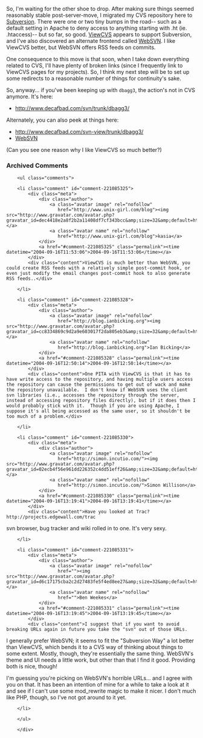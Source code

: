 So, I'm waiting for the other shoe to drop.  After making sure things seemed reasonably stable post-server-move, I migrated my CVS repository here to [Subversion][subversion].  There were one or two tiny bumps in the road-- such as a default setting in Apache to deny access to anything starting with .ht (ie. .htaccess)-- but so far, so good.  [ViewCVS][viewcvs] appears to support Subversion, and I've also discovered an alternate frontend called [WebSVN][websvn].  I like ViewCVS better, but WebSVN offers RSS feeds on commits.

One consequence to this move is that soon, when I take down everything related to CVS, I'll have plenty of broken links (since I frequently link to ViewCVS pages for my projects).  So, I think my next step will be to set up some redirects to a reasonable number of things for continuity's sake.

So, anyway... if you've been keeping up with `dbagg3`, the action's not in CVS anymore.  It's here:

* <http://www.decafbad.com/svn/trunk/dbagg3/>

Alternately, you can also peek at things here:

* <http://www.decafbad.com/svn-view/trunk/dbagg3/>
* [WebSVN](http://www.decafbad.com/websvn/listing.php?repname=0xDECAFBAD%20projects&#38;path=%2Ftrunk%2Fdbagg3%2F&#38;rev=0&#38;sc=0)

(Can you see one reason why I like ViewCVS so much better?)

[viewcvs]: http://viewcvs.sourceforge.net/
[subversion]: http://subversion.tigris.org/
[websvn]: http://websvn.tigris.org/

<div id="comments" class="comments archived-comments">
            <h3>Archived Comments</h3>
            
        <ul class="comments">
            
        <li class="comment" id="comment-221085325">
            <div class="meta">
                <div class="author">
                    <a class="avatar image" rel="nofollow" 
                       href="http://www.unix-girl.com/blog"><img src="http://www.gravatar.com/avatar.php?gravatar_id=dec4418e2a8f2b2a11408df7cf343bcc&amp;size=32&amp;default=http://mediacdn.disqus.com/1320279820/images/noavatar32.png"/></a>
                    <a class="avatar name" rel="nofollow" 
                       href="http://www.unix-girl.com/blog">kasia</a>
                </div>
                <a href="#comment-221085325" class="permalink"><time datetime="2004-09-16T11:53:06">2004-09-16T11:53:06</time></a>
            </div>
            <div class="content">ViewCVS is much better than WebSVN, you could create RSS feeds with a relatively simple post-commit hook, or even just modify the email changes post-commit hook to also generate RSS feeds..</div>
            
        </li>
    
        <li class="comment" id="comment-221085328">
            <div class="meta">
                <div class="author">
                    <a class="avatar image" rel="nofollow" 
                       href="http://blog.ianbicking.org"><img src="http://www.gravatar.com/avatar.php?gravatar_id=cc8334869c9d2a9e603017f2da805eb3&amp;size=32&amp;default=http://mediacdn.disqus.com/1320279820/images/noavatar32.png"/></a>
                    <a class="avatar name" rel="nofollow" 
                       href="http://blog.ianbicking.org">Ian Bicking</a>
                </div>
                <a href="#comment-221085328" class="permalink"><time datetime="2004-09-16T12:50:14">2004-09-16T12:50:14</time></a>
            </div>
            <div class="content">One PITA with ViewCVS is that it has to have write access to the repository, and having multiple users access the repository can cause the permissions to get out of wack and make the repository unavailable.  I don't know if WebSVN uses the client svn libraries (i.e., accesses the repository through the server, instead of accessing repository files directly), but if it does then I would probably stick with it.  Though if you are using Apache, I suppose it's all being accessed as the same user, so it shouldn't be too much of a problem.</div>
            
        </li>
    
        <li class="comment" id="comment-221085330">
            <div class="meta">
                <div class="author">
                    <a class="avatar image" rel="nofollow" 
                       href="http://simon.incutio.com/"><img src="http://www.gravatar.com/avatar.php?gravatar_id=02ecb4f56e961dd226352c4dd51eff26&amp;size=32&amp;default=http://mediacdn.disqus.com/1320279820/images/noavatar32.png"/></a>
                    <a class="avatar name" rel="nofollow" 
                       href="http://simon.incutio.com/">Simon Willison</a>
                </div>
                <a href="#comment-221085330" class="permalink"><time datetime="2004-09-16T13:19:41">2004-09-16T13:19:41</time></a>
            </div>
            <div class="content">Have you looked at Trac? http://projects.edgewall.com/trac

svn browser, bug tracker and wiki rolled in to one. It's very sexy.</div>
            
        </li>
    
        <li class="comment" id="comment-221085331">
            <div class="meta">
                <div class="author">
                    <a class="avatar image" rel="nofollow" 
                       href=""><img src="http://www.gravatar.com/avatar.php?gravatar_id=d6c17175cba2c2d27483fe5f4ed8ee27&amp;size=32&amp;default=http://mediacdn.disqus.com/1320279820/images/noavatar32.png"/></a>
                    <a class="avatar name" rel="nofollow" 
                       href="">Ben Weekes</a>
                </div>
                <a href="#comment-221085331" class="permalink"><time datetime="2004-09-16T13:19:45">2004-09-16T13:19:45</time></a>
            </div>
            <div class="content">I suggest that if you want to avoid breaking URLs again in future you take the "svn" out of those URLs.

I generally prefer WebSVN; it seems to fit the "Subversion Way" a lot better than ViewCVS, which bends it to a CVS way of thinking about things to some extent. Mostly, though, they're essentially the same thing. WebSVN's theme and UI needs a little work, but other than that I find it good. Providing both is nice, though!

I'm guessing you're picking on WebSVN's horrible URLs... and I agree with you on that. It has been an intention of mine for a while to take a look at it and see if I can't use some mod_rewrite magic to make it nicer. I don't much like PHP, though, so I've not got around to it yet.</div>
            
        </li>
    
        </ul>
    
        </div>
    